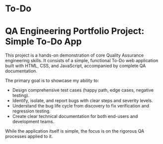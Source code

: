 # To-Do
# QA Engineering Portfolio Project: Simple To-Do App

This project is a hands-on demonstration of core Quality Assurance engineering skills. It consists of a simple, functional To-Do web application built with HTML, CSS, and JavaScript, accompanied by complete QA documentation.

The primary goal is to showcase my ability to:
*   Design comprehensive test cases (happy path, edge cases, negative testing).
*   Identify, isolate, and report bugs with clear steps and severity levels.
*   Understand the bug life cycle from discovery to fix verification and regression testing.
*   Create clear technical documentation for both end-users and development teams.

While the application itself is simple, the focus is on the rigorous QA processes applied to it.

